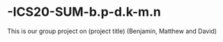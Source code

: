 # -ICS20-SUM-b.p-d.k-m.n
This is our group project on (project title) (Benjamin, Matthew and David)
